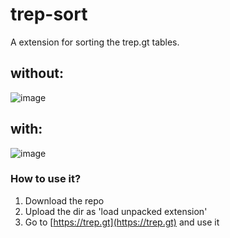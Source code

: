 # trep-sort
A extension for sorting the trep.gt tables.

## without:
![image](https://github.com/chamale-rac/trep-sort/assets/63200593/23c6f6d3-a4af-428e-8d50-d206d8cbff2a)

## with:
![image](https://github.com/chamale-rac/trep-sort/assets/63200593/2e9b0935-af80-4e1f-99aa-7cfb30efb1eb)

### How to use it?
1. Download the repo
2. Upload the dir as 'load unpacked extension'
3. Go to [https://trep.gt](https://trep.gt) and use it
